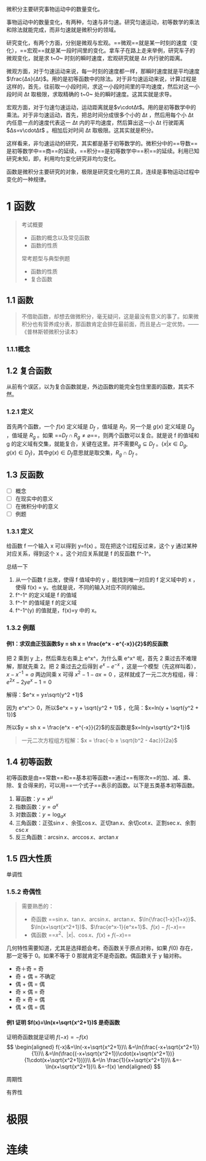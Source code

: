 微积分主要研究事物运动中的数量变化。

事物运动中的数量变化，有两种，匀速与非匀速。研究匀速运动，初等数学的乘法和除法就能完成，而非匀速就是微积分的领域。

研究变化，有两个方面，分别是微观与宏观。==微观==就是某一时刻的速度（变化），==宏观==就是某一段时间里的变化。拿车子在路上走来举例，研究车子的微观变化，就是求 t~0~ 时刻的瞬时速度，宏观研究就是 Δt 内行驶的距离。

微观方面，对于匀速运动来说，每一时刻的速度都一样，那瞬时速度就是平均速度$\frac{Δs}{Δt}$。用的是初等函数中的除法。对于非匀速运动来说，计算过程是这样的，首先，往前取一小段时间，求这一小段时间里的平均速度，然后对这一小段时间 Δt 取极限，求取精确的 t~0~ 处的瞬时速度。这其实就是求导。

宏观方面，对于匀速匀速运动，运动距离就是$v\cdotΔt$。用的是初等数学中的乘法。对于非匀速运动，首先，把总时间分成很多个小的 Δt ，然后用每个小 Δt 内任意一点的速度代表这一 Δt 内的平均速度，然后算出这一小 Δt 行驶距离 $Δs=v\cdotΔt$ 。相加后对时间 Δt 取极限。这其实就是积分。

这样看来，非匀速运动的研究，其实都是基于初等数学的。微积分中的==导数==是初等数学中==商==的延续，==积分==是初等数学中==积==的延续。利用已知研究未知，即，利用均匀变化研究非均匀变化。

函数是微积分主要研究的对象，极限是研究变化用的工具，连续是事物运动过程中变化的一种规律。

# 1 函数

> 考试概要
>
> * 函数的概念以及常见函数
> * 函数的性质
>
> 常考题型与典型例题
>
> - 函数的性质
> - 复合函数

## 1.1 函数

> 不借助函数，却想去做微积分，毫无疑问，这是最没有意义的事了。如果微积分也有营养成分表，那函数肯定会排在最前面，而且是占一定优势。——《普林斯顿微积分读本》

### 1.1.1概念



## 1.2 复合函数

从前有个误区，以为复合函数就是，外边函数的能完全包住里面的函数，其实不然。

### 1.2.1 定义

首先两个函数，一个 $f(x)$ 定义域是 $D_f$ ，值域是 $R_f$，另一个是 $g(x)$ 定义域是 $D_g$ ，值域是 $R_g$ 。如果 ==$D_f \cap R_g \neq \varnothing$==，则两个函数可以复合。就是说 f 的值域和 g 的定义域有交集，就能复合，关键在这里。并不需要$R_g \subseteq D_f$ 。$\{ x|x\in D_g, g(x)\in D_f \}$，其中$g(x)\in D_f$意思就是取交集，$R_g \cap D_f$ 。

## 1.3 反函数

- [ ] 概念
- [ ] 在现实中的意义
- [ ] 在微积分中的意义
- [ ] 例题

### 1.3.1 定义

给函数 f 一个输入 x 可以得到 y=f(x) 。现在把这个过程反过来，这个 y 通过某种对应关系，得到这个 x 。这个对应关系就是 f 的反函数 f^-1^。

总结一下

1. 从一个函数 f 出发，使得 f 值域中的 y ，能找到唯一对应的 f 定义域中的 x ，使得 f(x) = y。也就是说，不同的输入对应不同的输出。
2. f^-1^ 的定义域是 f 的值域
3. f^-1^ 的值域是  f 的定义域
4. f^-1^(y) 的值就是，f(x)=y 中的 x。

### 1.3.2 例题

#### 例1：求双曲正弦函数$y = sh x =  \frac{e^x - e^{-x}}{2}$的反函数

把 2 乘到 y 上，然后乘左右乘上 e^x^，为什么乘 e^x^ 呢，首先 2 乘过去不难理解，那就先乘 2。把 2 乘过去之后得到 $e^x - e^{-x}$ ，这是一个模型（先这样叫着），$x-x^{-1}=a$ 两边同乘 x 可得 $x^2 - 1 -ax = 0$ ，这样就成了一元二次方程组，得：$e^{2x}-2ye^x-1 = 0$

解得：$e^x = y±\sqrt{y^2 +1}$

因为 e^x^＞ 0，所以$e^x = y + \sqrt{y^2 + 1}$ ，化简：$x=ln(y + \sqrt{y^2 + 1})$

所以$y = sh x =  \frac{e^x - e^{-x}}{2}$的反函数是$x=ln(y+\sqrt{y^2+1})$


> 一元二次方程组方程解：$x = \frac{-b ± \sqrt{b^2 - 4ac}}{2a}$

## 1.4 初等函数

初等函数是由==常数==和==基本初等函数==通过==有限次==的加、减、乘、除、复合得来的，可以用==一个式子==表示的函数。以下是五类基本初等函数。

1. 幂函数：$y=x^μ$
2. 指数函数：$y=a^x$
3. 对数函数：$y=\log_{a}{x}$
4. 三角函数：正弦$\sin{x}$ 、余弦$\cos{x}$、正切$\tan{x}$、余切$\cot{x}$、正割$\sec{x}$、余割$\csc{x}$
5. 反三角函数：$\arcsin{x}$、$\arccos{x}$、$\arctan{x}$

## 1.5 四大性质

单调性

### 1.5.2 奇偶性

> 需要熟悉的：
>
> - 奇函数 ==$\sin{x}$、$\tan{x}$、$\arcsin{x}$、$\arctan{x}$、$\ln{\frac{1-x}{1+x}}$、$\ln(x+\sqrt{x^2+1})$、$\frac{e^x-1}{e^x+1}$、$f(x)-f(-x)$==
> - 偶函数 ==$x^2$、$|x|$、$\cos{x}$、$f(x)+f(-x)$==

几何特性需要知道，尤其是选择题会考。奇函数关于原点对称，如果 $f(0)$ 存在，那一定等于 0。如果不等于 0 那就肯定不是奇函数。偶函数关于 y 轴对称。

- 奇＋奇 = 奇
- 奇 + 偶 = 不确定
- 偶 + 偶 = 偶
- 奇 × 偶 = 奇
- 奇 × 奇 = 偶
- 偶 × 偶 = 偶

#### 例1 证明 $f(x)=\ln(x+\sqrt{x^2+1})$ 是奇函数

证明奇函数就是证明 $f(-x)=-f(x)$ 
$$
\begin{aligned}
f(-x)&=\ln(-x+\sqrt{x^2+1})\\
&=\ln(\frac{-x+\sqrt{x^2+1}}{1})\\
&=\ln(\frac{(-x+\sqrt{x^2+1})\cdot(x+\sqrt{x^2+1})}{1\cdot(x+\sqrt{x^2+1})})\\
&=\ln \frac{1}{x+\sqrt{x^2+1}}\\
&=-\ln(x+\sqrt{x^2+1})\\
&=-f(x)
\end{aligned}
$$




 周期性

有界性

# 极限

# 连续



